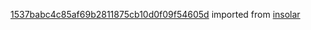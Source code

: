 [1537babc4c85af69b2811875cb10d0f09f54605d](https://github.com/insolar/insolar/commit/1537babc4c85af69b2811875cb10d0f09f54605d) imported from [insolar](https://github.com/insolar/insolar)
